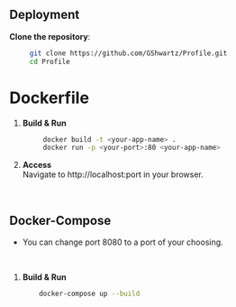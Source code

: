
## Deployment 
**Clone the repository**:
   ```bash
        git clone https://github.com/GShwartz/Profile.git
        cd Profile
   ```

# Dockerfile
1. **Build & Run**
   ```bash
        docker build -t <your-app-name> .
        docker run -p <your-port>:80 <your-app-name>
   ```

2. **Access** 
    <br />
    Navigate to http://localhost:port in your browser.

<br />

## Docker-Compose
* You can change port 8080 to a port of your choosing.
<br />

1. **Build & Run**
    ```bash
        docker-compose up --build
    ```
